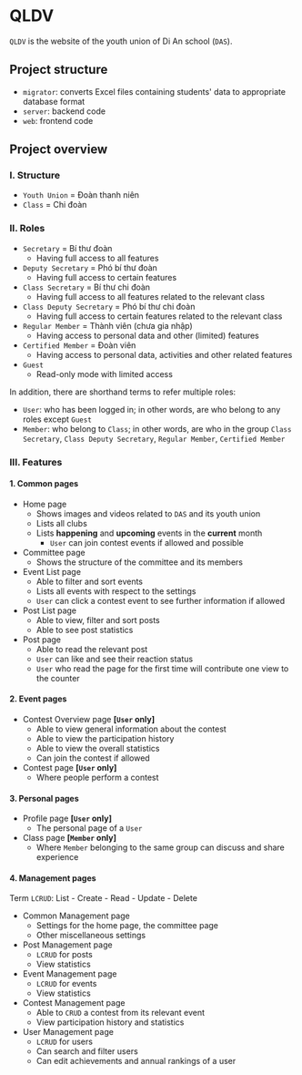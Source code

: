 # QLDV

`QLDV` is the website of the youth union of Di An school (`DAS`).

## Project structure

- `migrator`: converts Excel files containing students' data to appropriate database format
- `server`: backend code
- `web`: frontend code

## Project overview

### I. Structure
- `Youth Union` = Đoàn thanh niên
- `Class` = Chi đoàn

### II. Roles
- `Secretary` = Bí thư đoàn
  - Having full access to all features
- `Deputy Secretary` = Phó bí thư đoàn
  - Having full access to certain features
- `Class Secretary` = Bí thư chi đoàn
  - Having full access to all features related to the relevant class
- `Class Deputy Secretary` = Phó bí thư chi đoàn
  - Having full access to certain features related to the relevant class
- `Regular Member` = Thành viên (chưa gia nhập)
  - Having access to personal data and other (limited) features
- `Certified Member` = Đoàn viên
  - Having access to personal data, activities and other related features
- `Guest`
  - Read-only mode with limited access

In addition, there are shorthand terms to refer multiple roles:
- `User`: who has been logged in; in other words, are who belong to any roles except `Guest`
- `Member`: who belong to `Class`; in other words, are who in the group `Class Secretary`, `Class Deputy Secretary`, `Regular Member`, `Certified Member`

### III. Features

#### 1. Common pages
- Home page
  - Shows images and videos related to `DAS` and its youth union
  - Lists all clubs
  - Lists **happening** and **upcoming** events in the **current** month
    - `User` can join contest events if allowed and possible
- Committee page
  - Shows the structure of the committee and its members
- Event List page
  - Able to filter and sort events
  - Lists all events with respect to the settings
  - `User` can click a contest event to see further information if allowed
- Post List page
  - Able to view, filter and sort posts
  - Able to see post statistics
- Post page
  - Able to read the relevant post
  - `User` can like and see their reaction status
  - `User` who read the page for the first time will contribute one view to the counter

#### 2. Event pages

- Contest Overview page **[`User` only]**
  - Able to view general information about the contest
  - Able to view the participation history
  - Able to view the overall statistics
  - Can join the contest if allowed
- Contest page **[`User` only]**
  - Where people perform a contest

#### 3. Personal pages

- Profile page **[`User` only]**
  - The personal page of a `User`
- Class page **[`Member` only]**
  - Where `Member` belonging to the same group can discuss and share experience

#### 4. Management pages

Term `LCRUD`: List - Create - Read - Update - Delete

- Common Management page
  - Settings for the home page, the committee page
  - Other miscellaneous settings
- Post Management page
  - `LCRUD` for posts
  - View statistics
- Event Management page
  - `LCRUD` for events
  - View statistics
- Contest Management page
  - Able to `CRUD` a contest from its relevant event
  - View participation history and statistics
- User Management page
  - `LCRUD` for users
  - Can search and filter users
  - Can edit achievements and annual rankings of a user